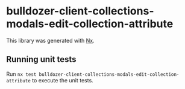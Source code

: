 # bulldozer-client-collections-modals-edit-collection-attribute

This library was generated with [Nx](https://nx.dev).

## Running unit tests

Run `nx test bulldozer-client-collections-modals-edit-collection-attribute` to execute the unit tests.
